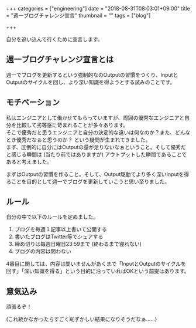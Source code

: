 +++
categories = ["engineering"]
date = "2018-08-31T08:03:01+09:00"
title = "週一ブログチャレンジ宣言"
thumbnail = ""
tags = ["blog"]

+++

自分を追い込んで行くために宣言します。

## 週一ブログチャレンジ宣言とは

週一でブログを更新するという強制的なのOutputの習慣をつくり、InputとOutputのサイクルを回し、より深い知識を得ようとする試みのことです。

## モチベーション

私はエンジニアとして働かせてもらっていますが、周囲の優秀なエンジニアと自分を比較して劣等感に苛まれることが多々あります。\
そこで優秀だと思うエンジニアと自分の決定的な違いは何なのか？また、どんなとき優秀だなぁと思うのか？
という疑問が生まれてきました。\
まず、圧倒的に自分にはOutputの量が足りないなぁということ。そして優秀だと感じる瞬間は (当たり前ではありますが) アウトプットした瞬間であることであると考えました。

まずはOutputの習慣を作ること。そして、Output駆動でより多く深いInputを得ることを目的として週一でブログを更新していこうと思い至りました。

## ルール

自分の中で以下のルールを定めました。

1. ブログを毎週１記事以上書いて公開する
2. 書いたブログはTwitter等でシェアする
3. 締め切りは毎週日曜日23:59まで (終わるまで寝れない)
4. ブログの内容は問わない

4番目に関しては、内容は問いませんがあくまで「InputとOutputのサイクルを回す」「深い知識を得る」という目的に沿っていればOKという前提はあります。

## 意気込み

頑張るぞ！

(これ続かなかったらすごく恥ずかしい結果になりそうだなぁ......)
